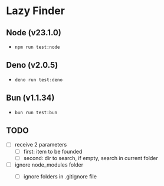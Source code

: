 # Lazy Finder

## Node (v23.1.0)
- `npm run test:node`

## Deno (v2.0.5) 
- `deno run test:deno`

## Bun (v1.1.34)
- `bun run test:bun`

## TODO
- [ ] receive 2 parameters
    - [ ] first: item to be founded
    - [ ] second: dir to search, if empty, search in current folder
- [ ] ignore node_modules folder
    - [ ] ignore folders in .gitignore file

